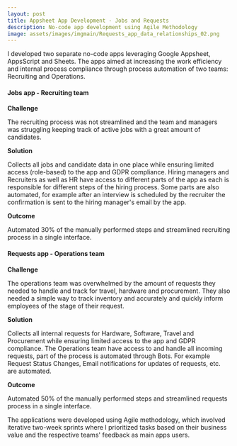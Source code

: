 ```yaml
---
layout: post
title: Appsheet App Development - Jobs and Requests
description: No-code app development using Agile Methodology
image: assets/images/imgmain/Requests_app_data_relationships_02.png
---
```


I developed two separate no-code apps leveraging Google Appsheet, AppsScript and Sheets. The apps aimed at increasing the work efficiency and internal process compliance through process automation of two teams: Recruiting and Operations. 
#### Jobs app - Recruiting team

**Challenge**

The recruiting process was not streamlined and the team and managers was struggling keeping track of active jobs with a great amount of candidates. 

**Solution**

Collects all jobs and candidate data in one place while ensuring limited access (role-based) to the app and GDPR compliance. Hiring managers and Recruiters as well as HR have access to different parts of the app as each is responsible for different steps of the hiring process. Some parts are also automated, for example after an interview is scheduled by the recruiter the confirmation is sent to the hiring manager's email by the app.

**Outcome**

Automated 30% of the manually performed steps and streamlined recruiting process in a single interface.

#### Requests app - Operations team

**Challenge**

The operations team was overwhelmed by the amount of requests they needed to handle and track for travel, hardware and procurement. They also needed a simple way to track inventory and accurately and quickly inform employees of the stage of their request.

**Solution**

Collects all internal requests for Hardware, Software, Travel and Procurement while ensuring limited access to the app and GDPR compliance. The Operations team have access to and handle all incoming requests, part of the process is automated through Bots. For example Request Status Changes, Email notifications for updates of requests, etc. are automated.

**Outcome**

Automated 50% of the manually performed steps and streamlined requests process in a single interface.

The applications were developed using Agile methodology, which involved iterative two-week sprints where I prioritized tasks based on their business value and the respective teams' feedback as main apps users.
